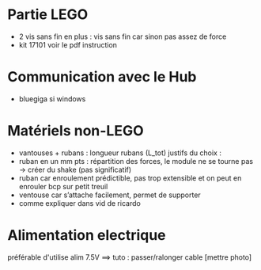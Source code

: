 # Partie LEGO

- 2 vis sans fin en plus : vis sans fin car sinon pas assez de force
- kit 17101
voir le pdf instruction

# Communication avec le Hub

- bluegiga si windows

# Matériels non-LEGO

- vantouses + rubans : longueur rubans (L_tot)
justifs du choix :
- ruban en un mm pts : répartition des forces, le module ne se tourne pas → créer du shake (pas significatif)
- ruban car enroulement prédictible, pas trop extensible et on peut en enrouler bcp sur petit treuil
- ventouse car s’attache facilement, permet de supporter
- comme expliquer dans vid de ricardo

# Alimentation electrique

préférable d'utilise alim 7.5V ==> tuto : passer/ralonger cable [mettre photo]
